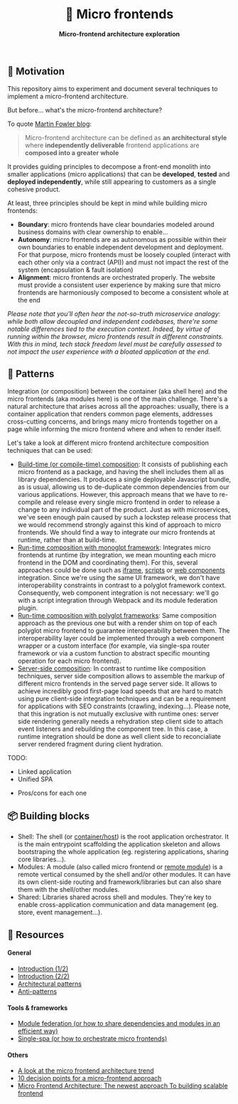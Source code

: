 <br>
<div align="center">
    <h1>🧪 Micro frontends</h1>
    <strong>Micro-frontend architecture exploration</strong>
</div>
<br>
<br>

## 🤔 Motivation

This repository aims to experiment and document several techniques to implement a micro-frontend architecture.

But before... what's the micro-frontend architecture?

To quote [Martin Fowler blog](https://martinfowler.com/articles/micro-frontends.html):
> Micro-frontend architecture can be defined as **an architectural style** where **independently deliverable** frontend applications are **composed into a greater whole**

It provides guiding principles to decompose a front-end monolith into smaller applications (micro applications) that can be **developed**, **tested** and **deployed independently**, while still appearing to customers as a single cohesive product.

At least, three principles should be kept in mind while building micro frontends:
- **Boundary**: micro frontends have clear boundaries modeled around business domains with clear ownership to enable...
- **Autonomy**: micro frontends are as autonomous as possible within their own boundaries to enable independent development and deployment. For that purpose, micro frontends must be loosely coupled (interact with each other only via a contract (API)) and must not impact the rest of the system (encapsulation & fault isolation) 
- **Alignment**: micro frontends are orchestrated properly. The website must provide a consistent user experience by making sure that micro frontends are harmoniously composed to become a consistent whole at the end

*Please note that you'll often hear the not-so-truth microservice analogy: while both allow decoupled and independent codebases, there're some notable differences tied to the execution context. Indeed, by virtue of running within the browser, micro frontends result in different constraints. With this in mind, tech stack freedom level must be carefully assessed to not impact the user experience with a bloated application at the end.*

## 🧪 Patterns

Integration (or composition) between the container (aka shell here) and the micro frontends (aka modules here) is one of the main challenge. There's a natural architecture that arises across all the approaches: usually, there is a container application that renders common page elements, addresses cross-cutting concerns, and brings many micro frontends together on a page while informing the micro frontend where and when to render itself. 

Let's take a look at different micro frontend architecture composition techniques that can be used:

- [Build-time (or compile-time) composition](./buildtime): It consists of publishing each micro frontend as a package, and having the shell includes them all as library dependencies. It produces a single deployable Javascript bundle, as is usual, allowing us to de-duplicate common dependencies from our various applications. However, this approach means that we have to re-compile and release every single micro frontend in order to release a change to any individual part of the product. Just as with microservices, we've seen enough pain caused by such a lockstep release process that we would recommend strongly against this kind of approach to micro frontends. We should find a way to integrate our micro frontends at runtime, rather than at build-time.
- [Run-time composition with monoglot framework](./runtime-monoglot): Integrates micro frontends at runtime (by integration, we mean mounting each micro frontend in the DOM and coordinating them). For this, several approaches could be done such as [iframe](https://martinfowler.com/articles/micro-frontends.html#Run-timeIntegrationViaIframes), [scripts](https://martinfowler.com/articles/micro-frontends.html#Run-timeIntegrationViaJavascript) or [web components](https://martinfowler.com/articles/micro-frontends.html#Run-timeIntegrationViaWebComponents) integration. Since we're using the same UI framework, we don't have interoperability constraints in contrast to a polyglot framework context. Consequently, web component integration is not necessary: we'll go with a script integration through Webpack and its module federation plugin.
- [Run-time composition with polyglot frameworks](./run-time-polyglot): Same composition approach as the previous one but with a render shim on top of each polyglot micro frontend to guarantee interoperability between them. The interoperability layer could be implemented through a web component wrapper or a custom interface (for example, via single-spa router framework or via a custom function to abstract specific mounting operation for each micro frontend).
- [Server-side composition](./serverside): In contrast to runtime like composition techniques, server side composition allows to assemble the markup of different micro frontends in the served page server side. It allows to achieve incredibly good first-page load speeds that are hard to match using pure client-side integration techniques and can be a requirement for applications with SEO constraints (crawling, indexing...). Please note, that this ingration is not mutually exclusive with runtime ones: server side rendering generally needs a rehydration step client side to attach event listeners and rebuilding the component tree. In this case, a runtime integration should be done as well client side to reconcialiate server rendered fragment during client hydration.

TODO:
- Linked application
- Unified SPA
+ Pros/cons for each one


## 📦 Building blocks

- Shell: The shell (or [container/host](https://webpack.js.org/concepts/module-federation/#low-level-concepts)) is the root application orchestrator. It is the main entrypoint scaffolding the application skeleton and allows bootstraping the whole application (eg. registering applications, sharing core libraries...).
- Modules: A module (also called micro frontend or [remote module](https://webpack.js.org/concepts/module-federation/#low-level-concepts)) is a remote vertical consumed by the shell and/or other modules. It can have its own client-side routing and framework/libraries but can also share them with the shell/other modules.
- Shared: Libraries shared across shell and modules. They're key to enable cross-application communication and data management (eg. store, event management...).

## 📕 Resources

#### General
- [Introduction (1/2)](https://martinfowler.com/articles/micro-frontends.html)
- [Introduction (2/2)](https://micro-frontends.org/)
- [Architectural patterns](https://dev.to/okmttdhr/micro-frontends-architecture-patterns-introduction-3cpk)
- [Anti-patterns](https://javascript.plainenglish.io/four-micro-frontend-anti-patterns-58aaa9fe19d5)

#### Tools & frameworks
- [Module federation (or how to share dependencies and modules in an efficient way)](https://module-federation.github.io/)
- [Single-spa (or how to orchestrate micro frontends)](https://single-spa.js.org/)

#### Others
- [A look at the micro frontend architecture trend](https://frontendmastery.com/posts/understanding-micro-frontends/)
- [10 decision points for a micro-frontend approach](https://betterprogramming.pub/10-decision-points-for-micro-frontends-approach-4ebb4b59f40)
- [Micro Frontend Architecture: The newest approach To building scalable frontend](https://www.simform.com/blog/micro-frontend-architecture/)
